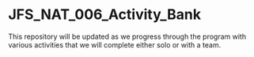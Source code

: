 # JFS_NAT_006_Activity_Bank
This repository will be updated as we progress through the program with various activities that we will complete either solo or with a team.
